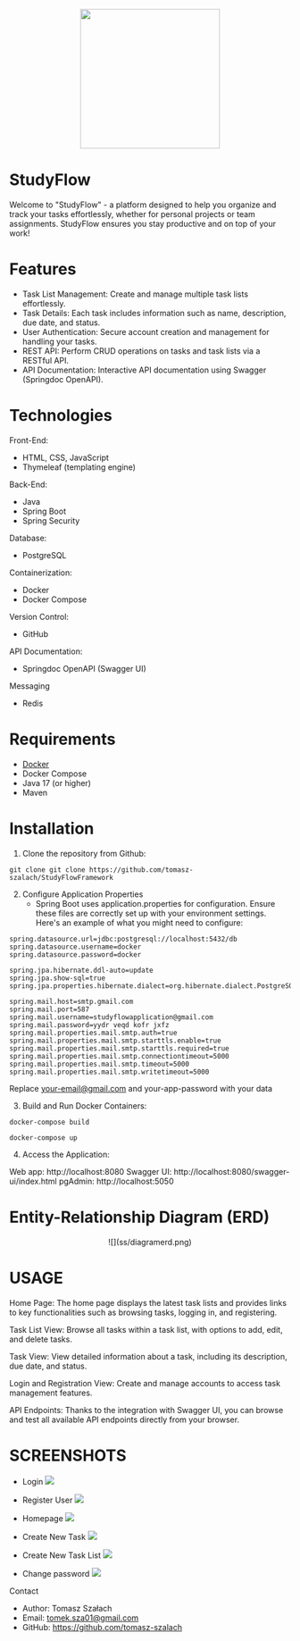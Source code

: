 
<p align="center">
<img src="ss/logo.svg" width="250" height="250">
</p>

# StudyFlow

Welcome to "StudyFlow" - a  platform designed to help you organize and track your tasks effortlessly, whether for personal projects or team assignments. StudyFlow ensures you stay productive and on top of your work!


# Features
- Task List Management: Create and manage multiple task lists effortlessly.
- Task Details: Each task includes information such as name, description, due date, and status.
- User Authentication: Secure account creation and management for handling your tasks.
- REST API: Perform CRUD operations on tasks and task lists via a RESTful API.
- API Documentation: Interactive API documentation using Swagger (Springdoc OpenAPI).

# Technologies

Front-End:
- HTML, CSS, JavaScript
- Thymeleaf (templating engine)

Back-End:
- Java
- Spring Boot
- Spring Security

Database:
- PostgreSQL

Containerization:
- Docker
- Docker Compose

Version Control:
- GitHub

API Documentation:
- Springdoc OpenAPI (Swagger UI)

Messaging
- Redis

# Requirements
- [Docker](https://www.docker.com/)
- Docker Compose
- Java 17 (or higher)
- Maven

# Installation

1. Clone the repository from Github:

```
git clone git clone https://github.com/tomasz-szalach/StudyFlowFramework
```

2. Configure Application Properties
   - Spring Boot uses application.properties for configuration. Ensure these files are correctly set up with your environment settings. Here's an example of what you might need to configure:
```
spring.datasource.url=jdbc:postgresql://localhost:5432/db
spring.datasource.username=docker
spring.datasource.password=docker

spring.jpa.hibernate.ddl-auto=update
spring.jpa.show-sql=true
spring.jpa.properties.hibernate.dialect=org.hibernate.dialect.PostgreSQLDialect

spring.mail.host=smtp.gmail.com
spring.mail.port=587
spring.mail.username=studyflowapplication@gmail.com
spring.mail.password=yydr veqd kofr jxfz
spring.mail.properties.mail.smtp.auth=true
spring.mail.properties.mail.smtp.starttls.enable=true
spring.mail.properties.mail.smtp.starttls.required=true
spring.mail.properties.mail.smtp.connectiontimeout=5000
spring.mail.properties.mail.smtp.timeout=5000
spring.mail.properties.mail.smtp.writetimeout=5000 
```
Replace your-email@gmail.com and your-app-password with your data


3. Build and Run Docker Containers:

```
docker-compose build
```

```
docker-compose up
```

4. Access the Application:

Web app: http://localhost:8080
Swagger UI: http://localhost:8080/swagger-ui/index.html
pgAdmin: http://localhost:5050


# Entity-Relationship Diagram (ERD)

<p align="center">
![](ss/diagramerd.png)
</p>

# USAGE
Home Page: The home page displays the latest task lists and provides links to key functionalities such as browsing tasks, logging in, and registering.

Task List View: Browse all tasks within a task list, with options to add, edit, and delete tasks.

Task View: View detailed information about a task, including its description, due date, and status.

Login and Registration View: Create and manage accounts to access task management features.

API Endpoints: Thanks to the integration with Swagger UI, you can browse and test all available API endpoints directly from your browser.

# SCREENSHOTS

- Login
  ![](ss/Logowanie.png)

- Register User
  ![](ss/Rejestracja.png)

- Homepage
  ![](ss/Strona-Glowna.png)

- Create New Task
  ![](ss/Tworzenie-Nowego-Zadania.png)

- Create New Task List
  ![](ss/Tworzenie-Nowej-Listy-Zadan.png)

- Change password
  ![](ss/Zmiana-Hasla.png)


Contact
- Author: Tomasz Szałach
- Email: tomek.sza01@gmail.com
- GitHub: https://github.com/tomasz-szalach